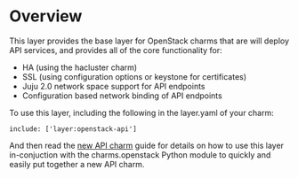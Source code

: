 # Overview

This layer provides the base layer for OpenStack charms that are will deploy
API services, and provides all of the core functionality for:

 - HA (using the hacluster charm)
 - SSL (using configuration options or keystone for certificates)
 - Juju 2.0 network space support for API endpoints
 - Configuration based network binding of API endpoints

To use this layer, including the following in the layer.yaml of your charm:

    include: ['layer:openstack-api']

And then read the [new API charm](https://github.com/openstack/charm-guide/blob/master/doc/source/new-charm.rst)
guide for details on how to use this layer in-conjuction with the
charms.openstack Python module to quickly and easily put together a
new API charm.
